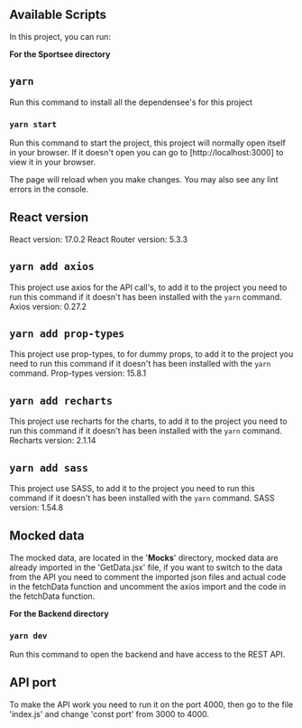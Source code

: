 ## Available Scripts
In this project, you can run:

**For the Sportsee directory**
## `yarn`
Run this command to install all the dependensee's for this project

### `yarn start`
Run this command to start the project, this project will normally open itself in your browser.
If it doesn't open you can go to [http://localhost:3000] to view it in your browser.

The page will reload when you make changes.
You may also see any lint errors in the console.

## React version
React version: 17.0.2
React Router version: 5.3.3

## `yarn add axios`
This project use axios for the API call's, to add it to the project you need to run this command if it doesn't has been installed with the `yarn` command.
Axios version: 0.27.2

## `yarn add prop-types`
This project use prop-types, to for dummy props, to add it to the project you need to run this command if it doesn't has been installed with the `yarn` command.
Prop-types version: 15.8.1

## `yarn add recharts`
This project use recharts for the charts, to add it to the project you need to run this command if it doesn't has been installed with the `yarn` command.
Recharts version: 2.1.14

## `yarn add sass`
This project use SASS, to add it to the project you need to run this command if it doesn't has been installed with the `yarn` command.
SASS version: 1.54.8

## Mocked data
The mocked data, are located in the '__Mocks__' directory, mocked data are already imported in the 'GetData.jsx' file, if you want to switch to the data from the API you need to comment the imported json files and actual code in the fetchData function and uncomment the axios import and the code in the fetchData function.



**For the Backend directory**
### `yarn dev`
Run this command to open the backend and have access to the REST API.

## API port
To make the API work you need to run it on the port 4000, then go to the file 'index.js' and change 'const port' from 3000 to 4000.


